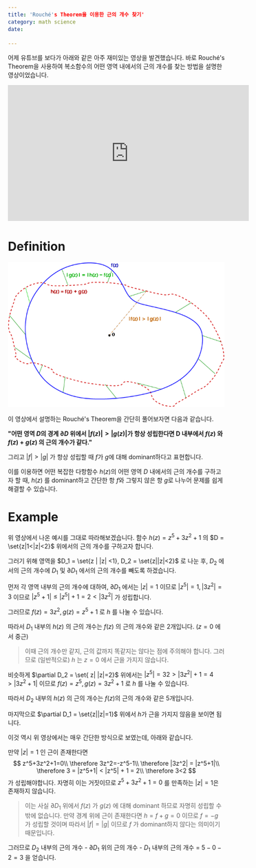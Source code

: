 ```yaml
---
title: 'Rouché's Theorem을 이용한 근의 개수 찾기'
category: math science
date: 

---
```


어제 유튜브를 보다가 아래와 같은 아주 재미있는 영상을 발견했습니다. 바로 Rouché's Theorem을 사용하여 복소함수의 어떤 영역 내에서의 근의 개수를 찾는 방법을 설명한 영상이었습니다.

<iframe width="560" height="315" src="https://www.youtube.com/embed/L7qC5pm2tmA" title="YouTube video player" frameborder="0" allow="accelerometer; autoplay; clipboard-write; encrypted-media; gyroscope; picture-in-picture" allowfullscreen></iframe>

# Definition

![Rouche-thm](imgs/Rouche-thm.png)

이 영상에서 설명하는 Rouché's Theorem을 간단히 풀어보자면 다음과 같습니다.

**"어떤 영역 $D$의 경계 $\partial D$ 위에서 $|f(z)|>|g(z)|$가 항상 성립한다면  D 내부에서 $f(z)$ 와 $f(z)+g(z)$ 의 근의 개수가 같다."**

그리고 $|f|>|g|$ 가 항상 성립할 때 $f$가 $g$에 대해 dominant하다고 표현합니다.

이를 이용하면 어떤 복잡한 다항함수 $h(z)$의 어떤 영역 $D$ 내에서의 근의 개수를 구하고자 할 때,  $h(z)$ 를 dominant하고 간단한 항 $f$와 그렇지 않은 항 $g$로 나누어 문제를 쉽게 해결할 수 있습니다.

# Example

위 영상에서 나온 예시를 그대로 따라해보겠습니다. 함수 $h(z)=z^5+3z^2+1$ 의 $D = \set{z|1<|z|<2}$ 위에서의 근의 개수를 구하고자 합니다.

그러기 위해 영역을 $D_1 = \set{z | |z| <1}, D_2 = \set{z||z|<2}$ 로 나눈 후, $D_2$ 에서의 근의 개수에 $D_1$ 및 $\partial D_1$ 에서의 근의 개수를 빼도록 하겠습니다.

먼저 각 영역 내부의 근의 개수에 대하여, $\partial D_1$ 에서는 $|z|=1$ 이므로 $|z^5|=1, |3z^2|=3$ 이므로 $|z^5+1|\leq|z^5|+1=2<|3z^2|$ 가 성립합니다.

그러므로 $f(z)=3z^2, g(z)=z^5+1$ 로 $h$ 를 나눌 수 있습니다.

따라서 $D_1$ 내부의 $h(z)$ 의 근의 개수는 $f(z)$ 의 근의 개수와 같은 2개입니다. ($z=0$ 에서 중근)

> 이때 근의 개수만 같지, 근의 값까지 똑같지는 않다는 점에 주의해야 합니다. 그러므로 (일반적으로) $h$ 는 $z=0$ 에서 근을 가지지 않습니다.

비슷하게 $\partial D_2 = \set{ z| |z|=2}$ 위에서는 $|z^5|=32>|3z^2|+1=4>|3z^2+1|$ 이므로 $f(z)=z^5, g(z)=3z^2+1$ 로 $h$ 를 나눌 수 있습니다.

따라서 $D_2$ 내부의 $h(z)$ 의 근의 개수는 $f(z)$의 근의 개수와 같은 5개입니다.

마지막으로 $\partial D_1 = \set{z||z|=1}$ 위에서 $h$가 근을 가지지 않음을 보이면 됩니다.

이것 역시 위 영상에서는 매우 간단한 방식으로 보였는데, 아래와 같습니다.

만약 $|z|=1$ 인 근이 존재한다면
$$
z^5+3z^2+1=0\\
\therefore 3z^2=-z^5-1\\
\therefore |3z^2| = |z^5+1|\\
\therefore 3 = |z^5+1| < |z^5| + 1 = 2\\
\therefore 3<2
$$
가 성립해야합니다. 자명히 이는 거짓이므로 $z^5+3z^2+1=0$ 를 만족하는 $|z|=1$은 존재하지 않습니다.

> 이는 사실 $\partial D_1$ 위에서 $f(z)$ 가 $g(z)$ 에 대해 dominant 하므로 자명히 성립할 수밖에 없습니다. 만약 경계 위에 근이 존재한다면 $h=f+g = 0$ 이므로 $f=-g$ 가 성립할 것이며 따라서 $|f|=|g|$ 이므로 $f$ 가 dominant하지 않다는 의미이기 때문입니다.

그러므로 $D_2$ 내부의 근의 개수 - $\partial D_1$ 위의 근의 개수 - $D_1$ 내부의 근의 개수 = $5-0-2= 3$ 을 얻습니다.

